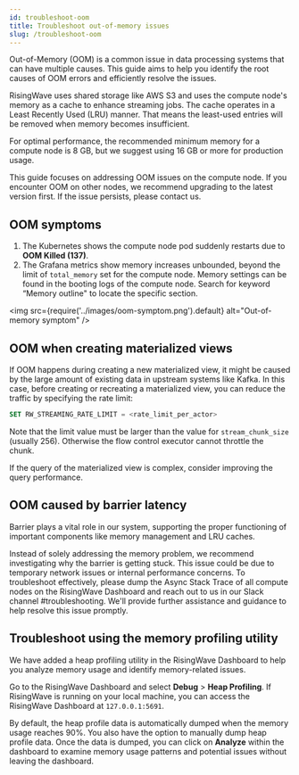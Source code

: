 ```yaml
---
id: troubleshoot-oom
title: Troubleshoot out-of-memory issues
slug: /troubleshoot-oom
---
```


Out-of-Memory (OOM) is a common issue in data processing systems that can have multiple causes. This guide aims to help you identify the root causes of OOM errors and efficiently resolve the issues.

RisingWave uses shared storage like AWS S3 and uses the compute node's memory as a cache to enhance streaming jobs. The cache operates in a Least Recently Used (LRU) manner. That means the least-used entries will be removed when memory becomes insufficient.

For optimal performance, the recommended minimum memory for a compute node is 8 GB, but we suggest using 16 GB or more for production usage.

This guide focuses on addressing OOM issues on the compute node. If you encounter OOM on other nodes, we recommend upgrading to the latest version first. If the issue persists, please contact us.

## OOM symptoms

1. The Kubernetes shows the compute node pod suddenly restarts due to **OOM Killed (137)**.
2. The Grafana metrics show memory increases unbounded, beyond the limit of `total_memory` set for the compute node. Memory settings can be found in the booting logs of the compute node. Search for keyword “Memory outline" to locate the specific section.

<img
  src={require('../images/oom-symptom.png').default}
  alt="Out-of-memory symptom"
/>

## OOM when creating materialized views

If OOM happens during creating a new materialized view, it might be caused by the large amount of existing data in upstream systems like Kafka. In this case, before creating or recreating a materialized view, you can reduce the traffic by specifying the rate limit:

```sql
SET RW_STREAMING_RATE_LIMIT = <rate_limit_per_actor> 
```

Note that the limit value must be larger than the value for `stream_chunk_size` (usually 256). Otherwise the flow control executor cannot throttle the chunk.

If the query of the materialized view is complex, consider improving the query performance.

## OOM caused by barrier latency

Barrier plays a vital role in our system, supporting the proper functioning of important components like memory management and LRU caches.

Instead of solely addressing the memory problem, we recommend investigating why the barrier is getting stuck. This issue could be due to temporary network issues or internal performance concerns. To troubleshoot effectively, please dump the Async Stack Trace of all compute nodes on the RisingWave Dashboard and reach out to us in our Slack channel #troubleshooting. We'll provide further assistance and guidance to help resolve this issue promptly.

## Troubleshoot using the memory profiling utility

We have added a heap profiling utility in the RisingWave Dashboard to help you analyze memory usage and identify memory-related issues.

Go to the RisingWave Dashboard and select **Debug** > **Heap Profiling**. If RisingWave is running on your local machine, you can access the RisingWave Dashboard at `127.0.0.1:5691`.

By default, the heap profile data is automatically dumped when the memory usage reaches 90%. You also have the option to manually dump heap profile data. Once the data is dumped, you can click on **Analyze** within the dashboard to examine memory usage patterns and potential issues without leaving the dashboard.
